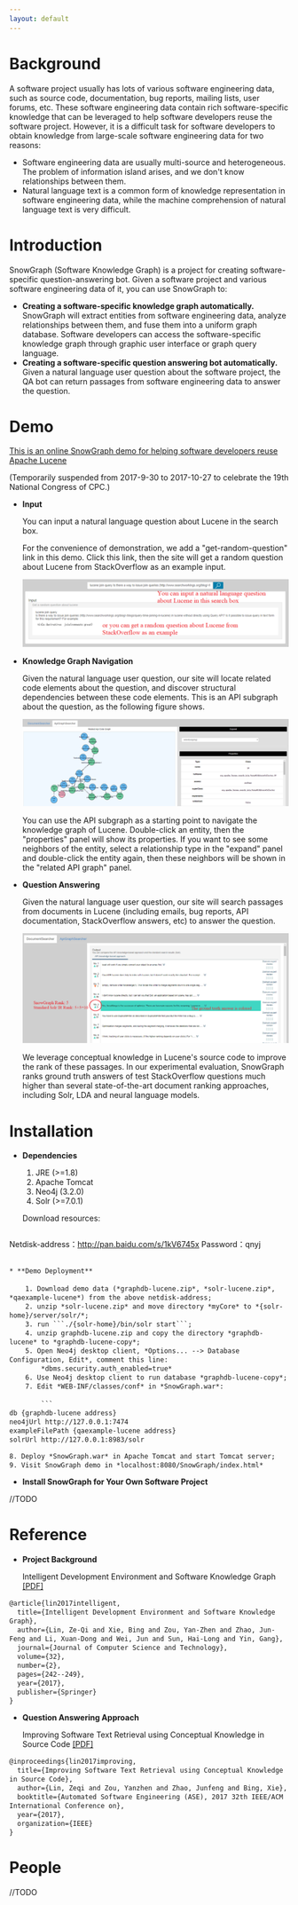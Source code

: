 ```yaml
---
layout: default
---
```


# [](#header-1)Background

A software project usually has lots of various software engineering data, such as source code, documentation, bug reports, mailing lists, user forums, etc.
These software engineering data contain rich software-specific knowledge that can be leveraged to help software developers reuse the software project.
However, it is a difficult task for software developers to obtain knowledge from large-scale software engineering data for two reasons:

* Software engineering data are usually multi-source and heterogeneous. The problem of information island arises, and we don't know relationships between them.
* Natural language text is a common form of knowledge representation in software engineering data, while the machine comprehension of natural language text is very difficult.

# [](#header-1)Introduction

SnowGraph (Software Knowledge Graph) is a project for creating software-specific question-answering bot.
Given a software project and various software engineering data of it, you can use SnowGraph to:

* **Creating a software-specific knowledge graph automatically.** SnowGraph will extract entities from software engineering data, analyze relationships between them, and fuse them into a uniform graph database. Software developers can access the software-specific knowledge graph through graphic user interface or graph query language.
* **Creating a software-specific question answering bot automatically.** Given a natural language user question about the software project, the QA bot can return passages from software engineering data to answer the question.

# [](#header-1)Demo

[This is an online SnowGraph demo for helping software developers reuse Apache Lucene](http://162.105.88.28:8080/SnowGraph/index.html)

(Temporarily suspended from 2017-9-30 to 2017-10-27 to celebrate the 19th National Congress of CPC.)

* **Input**

    You can input a natural language question about Lucene in the search box.
    
    For the convenience of demonstration, we add a "get-random-question" link in this demo.
    Click this link, then the site will get a random question about Lucene from StackOverflow as an example input.
    
    ![](assets/images/input.PNG)

* **Knowledge Graph Navigation**

    Given the natural language user question, our site will locate related code elements about the question, and discover structural dependencies between these code elements.
    This is an API subgraph about the question, as the following figure shows.

    ![](assets/images/graphsearcher.PNG)

    You can use the API subgraph as a starting point to navigate the knowledge graph of Lucene.
    Double-click an entity, then the "properties" panel will show its properties.
    If you want to see some neighbors of the entity, select a relationship type in the "expand" panel and double-click the entity again, then these neighbors will be shown in the "related API graph" panel.

* **Question Answering**

    Given the natural language user question, our site will search passages from documents in Lucene (including emails, bug reports, API documentation, StackOverflow answers, etc) to answer the question.

    ![](assets/images/docsearcher.PNG)

    We leverage conceptual knowledge in Lucene's source code to improve the rank of these passages.
    In our experimental evaluation, SnowGraph ranks ground truth answers of test StackOverflow questions much higher than several state-of-the-art document ranking approaches, including Solr, LDA and neural language models.

# [](#header-1)Installation

* **Dependencies**

    1. JRE (>=1.8)
    2. Apache Tomcat
    3. Neo4j (3.2.0)
    4. Solr (>=7.0.1)

    Download resources:

    ```
Netdisk-address：http://pan.baidu.com/s/1kV6745x
Password：qnyj
```

* **Demo Deployment**

    1. Download demo data (*graphdb-lucene.zip*, *solr-lucene.zip*, *qaexample-lucene*) from the above netdisk-address;
    2. unzip *solr-lucene.zip* and move directory *myCore* to *{solr-home}/server/solr/*;
    3. run ```./{solr-home}/bin/solr start```;
    4. unzip graphdb-lucene.zip and copy the directory *graphdb-lucene* to *graphdb-lucene-copy*;
    5. Open Neo4j desktop client, *Options... --> Database Configuration, Edit*, comment this line:
        *dbms.security.auth_enabled=true*
    6. Use Neo4j desktop client to run database *graphdb-lucene-copy*;
    7. Edit *WEB-INF/classes/conf* in *SnowGraph.war*:

        ```
db {graphdb-lucene address}
neo4jUrl http://127.0.0.1:7474
exampleFilePath {qaexample-lucene address}
solrUrl http://127.0.0.1:8983/solr
```

    8. Deploy *SnowGraph.war* in Apache Tomcat and start Tomcat server;
    9. Visit SnowGraph demo in *localhost:8080/SnowGraph/index.html*
    
* **Install SnowGraph for Your Own Software Project**

//TODO

# [](#header-1)Reference

* **Project Background**

    Intelligent Development Environment and Software Knowledge Graph [[PDF]](assets/papers/intellide.pdf)
```
@article{lin2017intelligent,
  title={Intelligent Development Environment and Software Knowledge Graph},
  author={Lin, Ze-Qi and Xie, Bing and Zou, Yan-Zhen and Zhao, Jun-Feng and Li, Xuan-Dong and Wei, Jun and Sun, Hai-Long and Yin, Gang},
  journal={Journal of Computer Science and Technology},
  volume={32},
  number={2},
  pages={242--249},
  year={2017},
  publisher={Springer}
}
```

* **Question Answering Approach**

    Improving Software Text Retrieval using Conceptual Knowledge in Source Code [[PDF]](assets/papers/embedding.pdf)
```
@inproceedings{lin2017improving,
  title={Improving Software Text Retrieval using Conceptual Knowledge in Source Code},
  author={Lin, Zeqi and Zou, Yanzhen and Zhao, Junfeng and Bing, Xie},
  booktitle={Automated Software Engineering (ASE), 2017 32th IEEE/ACM International Conference on},
  year={2017},
  organization={IEEE}
}
```

# [](#header-1)People

//TODO

